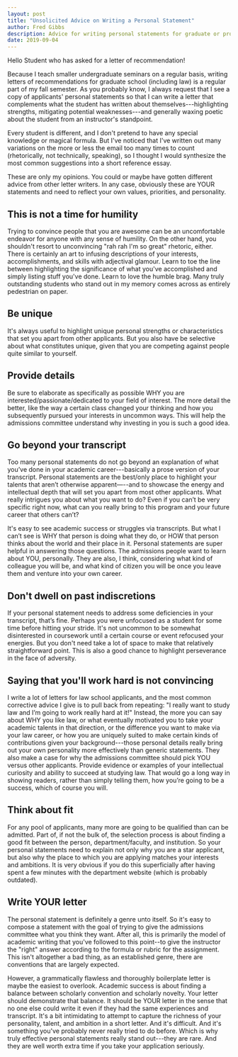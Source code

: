 ```yaml
---
layout: post
title: "Unsolicited Advice on Writing a Personal Statement"
author: Fred Gibbs
description: Advice for writing personal statements for graduate or professional school.
date: 2019-09-04
---
```

Hello Student who has asked for a letter of recommendation!

Because I teach smaller undergraduate seminars on a regular basis, writing letters of recommendations for graduate school (including law) is a regular part of my fall semester. As you probably know, I always request that I see a copy of applicants' personal statements so that I can write a letter that complements what the student has written about themselves---highlighting strengths, mitigating potential weaknesses---and generally waxing poetic about the student from an instructor's standpoint.

Every student is different, and I don't pretend to have any special knowledge or magical formula. But I've noticed that I've written out many variations on the more or less the email too many times to count (rhetorically, not technically, speaking), so I thought I would synthesize the most common suggestions into a short reference essay.

These are only my opinions. You could or maybe have gotten different advice from other letter writers. In any case, obviously these are YOUR statements and need to reflect your own values, priorities, and personality.  


## This is not a time for humility
Trying to convince people that you are awesome can be an uncomfortable endeavor for anyone with any sense of humility. On the other hand, you shouldn't resort to unconvincing "rah rah I'm so great" rhetoric, either. There is certainly an art to infusing descriptions of your interests, accomplishments, and skills with adjectival glamour. Learn to toe the line between highlighting the significance of what you've accomplished and simply listing stuff you've done. Learn to love the humble brag. Many truly outstanding students who stand out in my memory comes across as entirely pedestrian on paper.

## Be unique
It's always useful to highlight unique personal strengths or characteristics that set you apart from other applicants. But you also have be selective about what constitutes unique, given that you are competing against people quite similar to yourself.

## Provide details
Be sure to elaborate as specifically as possible WHY you are interested/passionate/dedicated to your field of interest. The more detail the better, like the way a certain class changed your thinking and how you subsequently pursued your interests in uncommon ways. This will help the admissions committee understand why investing in you is such a good idea.


## Go beyond your transcript
Too many personal statements do not go beyond an explanation of what you’ve done in your academic career---basically a prose version of your transcript. Personal statements are the best/only place to highlight your talents that aren’t otherwise apparent—--and to showcase the energy and intellectual depth that will set you apart from most other applicants. What really intrigues you about what you want to do? Even if you can’t be very specific right now, what can you really bring to this program and your future career that others can’t?

It's easy to see academic success or struggles via transcripts. But what I can’t see is WHY that person is doing what they do, or HOW that person thinks about the world and their place in it. Personal statements are super helpful in answering those questions. The admissions people want to learn about YOU, personally. They are also, I think, considering what kind of colleague you will be, and what kind of citizen you will be once you leave them and venture into your own career.


## Don't dwell on past indiscretions
If your personal statement needs to address some deficiencies in your transcript, that’s fine. Perhaps you were unfocused as a student for some time before hitting your stride. It's not uncommon to be somewhat disinterested in coursework until a certain course or event refocused your energies. But you don't need take a lot of space to make that relatively straightforward point. This is also a good chance to highlight perseverance in the face of adversity.

## Saying that you'll work hard is not convincing
I write a lot of letters for law school applicants, and the most common corrective advice I give is to pull back from repeating: "I really want to study law and I’m going to work really hard at it!" Instead, the more you can say about WHY you like law, or what eventually motivated you to take your academic talents in that direction, or the difference you want to make via your law career, or how you are uniquely suited to make certain kinds of contributions given your background---those personal details really bring out your own personality more effectively than generic statements. They also make a case for why the admissions committee should pick YOU versus other applicants. Provide evidence or examples of your intellectual curiosity and ability to succeed at studying law. That would go a long way in showing readers, rather than simply telling them, how you’re going to be a success, which of course you will.

## Think about fit
For any pool of applicants, many more are going to be qualified than can be admitted. Part of, if not the bulk of, the selection process is about finding a good fit between the person, department/faculty, and institution. So your personal statements need to explain not only why you are a star applicant, but also why the place to which you are applying matches your interests and ambitions. It is very obvious if you do this superficially after having spent a few minutes with the department website (which is probably outdated).

## Write YOUR letter
The personal statement is definitely a genre unto itself. So it's easy to compose a statement with the goal of trying to give the admissions committee what you think they want. After all, this is primarily the model of academic writing that you've followed to this point--to give the instructor the "right" answer according to the formula or rubric for the assignment. This isn't altogether a bad thing, as an established genre, there are conventions that are largely expected.

However, a grammatically flawless and thoroughly boilerplate letter is maybe the easiest to overlook. Academic success is about finding a balance between scholarly convention and scholarly novelty. Your letter should demonstrate that balance. It should be YOUR letter in the sense that no one else could write it even if they had the same experiences and transcript. It's a bit intimidating to attempt to capture the richness of your personality, talent, and ambition in a short letter. And it's difficult. And it's something you've probably never really tried to do before. Which is why truly effective personal statements really stand out---they are rare. And they are well worth extra time if you take your application seriously.
